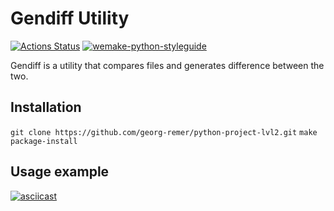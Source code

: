 # Gendiff Utility
[![Actions Status](https://github.com/georg-remer/python-project-lvl2/workflows/hexlet-check/badge.svg)](https://github.com/georg-remer/python-project-lvl2/actions)
[![wemake-python-styleguide](https://img.shields.io/badge/style-wemake-000000.svg)](https://github.com/wemake-services/wemake-python-styleguide)

Gendiff is a utility that compares files and generates difference between the two.

## Installation

`git clone https://github.com/georg-remer/python-project-lvl2.git`
`make package-install`

## Usage example

[![asciicast](https://asciinema.org/a/382161.svg)](https://asciinema.org/a/382161)
